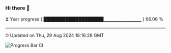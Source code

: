 ### Hi there 👋

⏳ Year progress { ███████████████████▁▁▁▁▁▁▁▁▁▁▁ } 66.06 %

---

⏰ Updated on Thu, 29 Aug 2024 18:16:28 GMT

![Progress Bar CI](https://github.com/liununu/liununu/workflows/Progress%20Bar%20CI/badge.svg)
